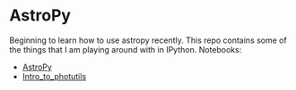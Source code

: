 AstroPy
=======
Beginning to learn how to use astropy recently. 
This repo contains some of the things that I am playing around with in IPython.
Notebooks:
- [AstroPy](http://nbviewer.ipython.org/github/dorislee0309/AstroPy_Testing/blob/master/AstroPy.ipynb?create=1)
- [Intro_to_photutils](https://github.com/dorislee0309/AstroPy_Testing/blob/master/Intro%20to%20photoutils.ipynb)
